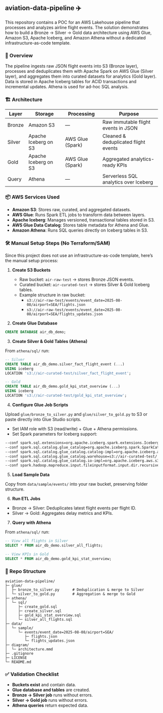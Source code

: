 ## aviation-data-pipeline ✈️

This repository contains a POC for an AWS Lakehouse pipeline that processes and analyzes airline flight events. The solution demonstrates how to build a Bronze → Silver → Gold data architecture using AWS Glue, Amazon S3, Apache Iceberg, and Amazon Athena without a dedicated infrastructure-as-code template.

### 📌 Overview

The pipeline ingests raw JSON flight events into S3 (Bronze layer), processes and deduplicates them with Apache Spark on AWS Glue (Silver layer), and aggregates them into curated datasets for analytics (Gold layer). Data is stored in Apache Iceberg tables for ACID transactions and incremental updates. Athena is used for ad-hoc SQL analysis.

### 🏗 Architecture

| Layer  | Storage                 | Processing        | Purpose                                 |
|------- |-------------------------|-------------------|-----------------------------------------|
| Bronze | Amazon S3               | —                 | Raw immutable flight events in JSON     |
| Silver | Apache Iceberg on S3    | AWS Glue (Spark)  | Cleaned & deduplicated flight events    |
| Gold   | Apache Iceberg on S3    | AWS Glue (Spark)  | Aggregated analytics-ready KPIs         |
| Query  | Athena                  | —                 | Serverless SQL analytics over Iceberg   |

### 📦 AWS Services Used

- **Amazon S3**: Stores raw, curated, and aggregated datasets.
- **AWS Glue**: Runs Spark ETL jobs to transform data between layers.
- **Apache Iceberg**: Manages versioned, transactional tables stored in S3.
- **AWS Glue Data Catalog**: Stores table metadata for Athena and Glue.
- **Amazon Athena**: Runs SQL queries directly on Iceberg tables in S3.

### 🛠 Manual Setup Steps (No Terraform/SAM)

Since this project does not use an infrastructure-as-code template, here’s the manual setup process:

1. **Create S3 Buckets**
   - Raw bucket: `air-raw-test` → stores Bronze JSON events.
   - Curated bucket: `air-curated-test` → stores Silver & Gold Iceberg tables.
   - Example structure in raw bucket:
     - `s3://air-raw-test/events/event_date=2025-08-08/airport=SEA/flights.json`
     - `s3://air-raw-test/events/event_date=2025-08-08/airport=SEA/flights_updates.json`

2. **Create Glue Database**

```sql
CREATE DATABASE air_db_demo;
```

3. **Create Silver & Gold Tables (Athena)**

From `athena/sql/` run:

```sql
-- Silver
CREATE TABLE air_db_demo.silver_fact_flight_event (...) 
USING iceberg
LOCATION 's3://air-curated-test/silver_fact_flight_event';

-- Gold
CREATE TABLE air_db_demo.gold_kpi_stat_overview (...) 
USING iceberg
LOCATION 's3://air-curated-test/gold_kpi_stat_overview';
```

4. **Configure Glue Job Scripts**

Upload `glue/bronze_to_silver.py` and `glue/silver_to_gold.py` to S3 or paste directly into Glue Studio scripts.

- Set IAM role with S3 (read/write) + Glue + Athena permissions.
- Set Spark parameters for Iceberg support:

```bash
--conf spark.sql.extensions=org.apache.iceberg.spark.extensions.IcebergSparkSessionExtensions
--conf spark.sql.catalog.glue_catalog=org.apache.iceberg.spark.SparkCatalog
--conf spark.sql.catalog.glue_catalog.catalog-impl=org.apache.iceberg.aws.glue.GlueCatalog
--conf spark.sql.catalog.glue_catalog.warehouse=s3://air-curated-test/
--conf spark.sql.catalog.glue_catalog.io-impl=org.apache.iceberg.aws.s3.S3FileIO
--conf spark.hadoop.mapreduce.input.fileinputformat.input.dir.recursive=true
```

5. **Load Sample Data**

Copy from `data/sample/events/` into your raw bucket, preserving folder structure.

6. **Run ETL Jobs**

- Bronze → Silver: Deduplicates latest flight events per flight ID.
- Silver → Gold: Aggregates delay metrics and KPIs.

7. **Query with Athena**

From `athena/sql/` run:

```sql
-- View all flights in Silver
SELECT * FROM air_db_demo.silver_all_flights;

-- View KPIs in Gold
SELECT * FROM air_db_demo.gold_kpi_stat_overview;
```

### 📂 Repo Structure

```
aviation-data-pipeline/
├─ glue/
│  ├─ bronze_to_silver.py      # Deduplication & merge to Silver
│  └─ silver_to_gold.py        # Aggregation & merge to Gold
├─ athena/
│  └─ sql/
│     ├─ create_gold.sql
│     ├─ create_silver.sql
│     ├─ gold_kpi_stat_overview.sql
│     └─ silver_all_flights.sql
├─ data/
│  └─ sample/
│     └─ events/event_date=2025-08-08/airport=SEA/
│        ├─ flights.json
│        └─ flights_updates.json
├─ diagram/
│  └─ architecture.mmd
├─ .gitignore
├─ LICENSE
└─ README.md
```

### ✅ Validation Checklist

- **Buckets exist** and contain data.
- **Glue database and tables** are created.
- **Bronze → Silver job** runs without errors.
- **Silver → Gold job** runs without errors.
- **Athena queries** return expected data.



